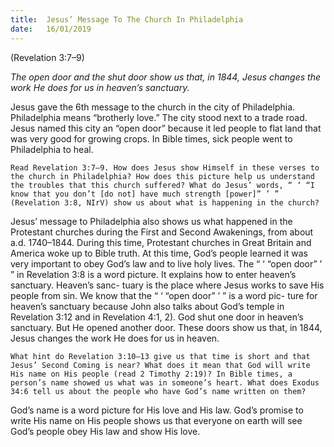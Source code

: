 ```yaml
---
title:  Jesus’ Message To The Church In Philadelphia
date:   16/01/2019
---
```


(Revelation 3:7–9)

_The open door and the shut door show us that, in 1844, Jesus changes the work He does for us in heaven’s sanctuary._

Jesus gave the 6th message to the church in the city of Philadelphia. Philadelphia means “brotherly love.” The city stood next to a trade road. Jesus named this city an “open door” because it led people to flat land that was very good for growing crops. In Bible times, sick people went to Philadelphia to heal.

`Read Revelation 3:7–9. How does Jesus show Himself in these verses to the church in Philadelphia? How does this picture help us understand the troubles that this church suffered? What do Jesus’ words, “ ‘ “I know that you don’t [do not] have much strength [power]” ’ ” (Revelation 3:8, NIrV) show us about what is happening in the church?`

Jesus’ message to Philadelphia also shows us what happened in the Protestant churches during the First and Second Awakenings, from about a.d. 1740–1844. During this time, Protestant churches in Great Britain and America woke up to Bible truth. At this time, God’s people learned it was very important to obey God’s law and to live holy lives. The “ ‘ “open door” ’ ” in Revelation 3:8 is a word picture. It explains how to enter heaven’s sanctuary. Heaven’s sanc- tuary is the place where Jesus works to save His people from sin. We know that the “ ‘ “open door” ’ ” is a word pic- ture for heaven’s sanctuary because John also talks about God’s temple in Revelation 3:12 and in Revelation 4:1, 2). God shut one door in heaven’s sanctuary. But He opened another door. These doors show us that, in 1844, Jesus changes the work He does for us in heaven.

`What hint do Revelation 3:10–13 give us that time is short and that Jesus’ Second Coming is near? What does it mean that God will write His name on His people (read 2 Timothy 2:19)? In Bible times, a person’s name showed us what was in someone’s heart. What does Exodus 34:6 tell us about the people who have God’s name written on them?`

God’s name is a word picture for His love and His law. God’s promise to write His name on His people shows us that everyone on earth will see God’s people obey His law and show His love.